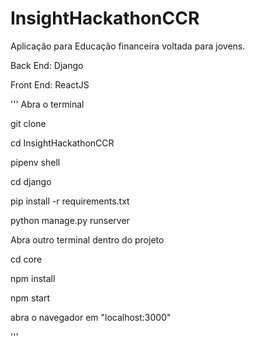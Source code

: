 # InsightHackathonCCR

Aplicação para Educação financeira voltada para jovens.

Back End: Django

Front End: ReactJS

'''
Abra o terminal

git clone

cd InsightHackathonCCR

pipenv shell

cd django

pip install -r requirements.txt

python manage.py runserver

Abra outro terminal dentro do projeto

cd core

npm install

npm start

abra o navegador em "localhost:3000"

'''
 
